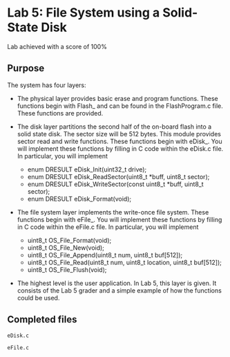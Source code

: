 # Lab 5: File System using a Solid-State Disk

Lab achieved with a score of 100%

## Purpose

The system has four layers:

- The physical layer provides basic erase and program functions. These functions begin with Flash_ and can be found in the FlashProgram.c file. These functions are provided.

- The disk layer partitions the second half of the on-board flash into a solid state disk. The sector size will be 512 bytes. This module provides sector read and write functions. These functions begin with eDisk_. You will implement these functions by filling in C code within the eDisk.c file. In particular, you will implement
  * enum DRESULT eDisk_Init(uint32_t drive);
  * enum DRESULT eDisk_ReadSector(uint8_t *buff, uint8_t sector);
  * enum DRESULT eDisk_WriteSector(const uint8_t *buff, uint8_t sector);
  * enum DRESULT eDisk_Format(void);

- The file system layer implements the write-once file system. These functions begin with eFile_. You will implement these functions by filling in C code within the eFile.c file. In particular, you will implement
  * uint8_t OS_File_Format(void); 
  * uint8_t OS_File_New(void); 
  * uint8_t OS_File_Append(uint8_t num, uint8_t buf[512]); 
  * uint8_t OS_File_Read(uint8_t num, uint8_t location, uint8_t buf[512]); 
  * uint8_t OS_File_Flush(void);

- The highest level is the user application. In Lab 5, this layer is given. It consists of the Lab 5 grader and a simple example of how the functions could be used.

## Completed files

`eDisk.c`

`eFile.c`
